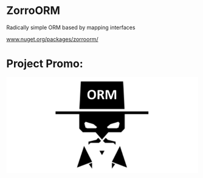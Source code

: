 # ZorroORM

Radically simple ORM based by mapping interfaces

www.nuget.org/packages/zorroorm/


# Project Promo:

![1](https://github.com/omsdotnet/ZorroORM/blob/main/promo/640-320.png?raw=true)
